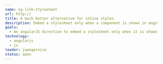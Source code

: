 ```yaml
---
name: ng-link-stylesheet
url: http://
title: A much better alternative for inline styles.
description: Embed a stylesheet only when a component is shown in angular JS in order to not use a main.css with all the styles even when they are not
goals:
  - An angularJS directive to embed a stylesheet only when it is shown.
technology:
  - angularjs
  - js
leader: jupegarnica
status: open
---
```


